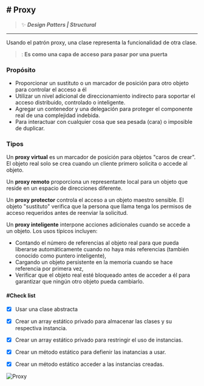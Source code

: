## \# Proxy 
>:sparkles: ***Design Patters | Structural***
---
Usando el patrón proxy, una clase representa la funcionalidad de otra clase.
>: **Es como una capa de acceso para pasar por una puerta**

### Propósito

- Proporcionar un sustituto o un marcador de posición para otro objeto para controlar el acceso a él
- Utilizar un nivel adicional de direccionamiento indirecto para soportar el acceso distribuido, controlado o inteligente.
- Agregar un contenedor y una delegación para proteger el componente real de una complejidad indebida.
- Para interactuar con cualquier cosa que sea pesada (cara) o imposible de duplicar.

### Tipos 

Un **proxy virtual** es un marcador de posición para objetos "caros de crear". El objeto real solo se crea cuando un cliente primero solicita o accede al objeto.

Un **proxy remoto** proporciona un representante local para un objeto que reside en un espacio de direcciones diferente.

Un **proxy protector** controla el acceso a un objeto maestro sensible. El objeto "sustituto" verifica que la persona que llama tenga los permisos de acceso requeridos antes de reenviar la solicitud.

Un **proxy inteligente** interpone acciones adicionales cuando se accede a un objeto. Los usos típicos incluyen:

+ Contando el número de referencias al objeto real para que pueda liberarse automáticamente cuando no haya más referencias (también conocido como puntero inteligente),
+ Cargando un objeto persistente en la memoria cuando se hace referencia por primera vez,
+ Verificar que el objeto real esté bloqueado antes de acceder a él para garantizar que ningún otro objeto pueda cambiarlo.

#### \#Check list

- [x] Usar una clase abstracta
- [x] Crear un array estático privado para almacenar las clases y su respectiva instancia.
- [x] Crear un array estático privado para restringir el uso de instancias.
- [x] Crear un método estático para defienir las inatancias a usar.
- [x] Crear un método estático acceder a las instancias creadas.


![Proxy](https://designpatternsphp.readthedocs.io/en/latest/_images/uml33.png)
